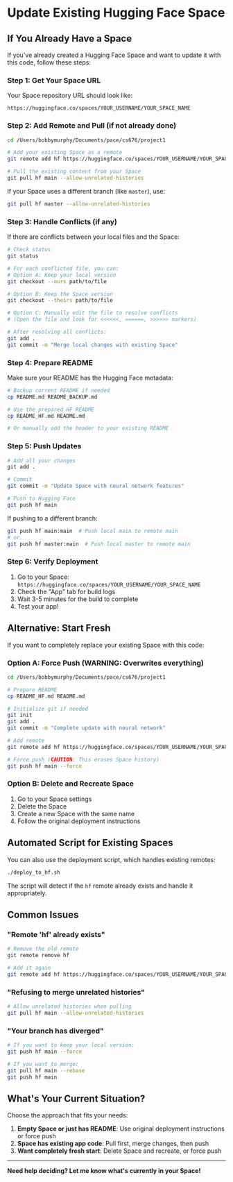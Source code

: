 # Update Existing Hugging Face Space

## If You Already Have a Space

If you've already created a Hugging Face Space and want to update it with this code, follow these steps:

### Step 1: Get Your Space URL

Your Space repository URL should look like:
```
https://huggingface.co/spaces/YOUR_USERNAME/YOUR_SPACE_NAME
```

### Step 2: Add Remote and Pull (if not already done)

```bash
cd /Users/bobbymurphy/Documents/pace/cs676/project1

# Add your existing Space as a remote
git remote add hf https://huggingface.co/spaces/YOUR_USERNAME/YOUR_SPACE_NAME

# Pull the existing content from your Space
git pull hf main --allow-unrelated-histories
```

If your Space uses a different branch (like `master`), use:
```bash
git pull hf master --allow-unrelated-histories
```

### Step 3: Handle Conflicts (if any)

If there are conflicts between your local files and the Space:

```bash
# Check status
git status

# For each conflicted file, you can:
# Option A: Keep your local version
git checkout --ours path/to/file

# Option B: Keep the Space version
git checkout --theirs path/to/file

# Option C: Manually edit the file to resolve conflicts
# (Open the file and look for <<<<<<, ======, >>>>>> markers)

# After resolving all conflicts:
git add .
git commit -m "Merge local changes with existing Space"
```

### Step 4: Prepare README

Make sure your README has the Hugging Face metadata:

```bash
# Backup current README if needed
cp README.md README_BACKUP.md

# Use the prepared HF README
cp README_HF.md README.md

# Or manually add the header to your existing README
```

### Step 5: Push Updates

```bash
# Add all your changes
git add .

# Commit
git commit -m "Update Space with neural network features"

# Push to Hugging Face
git push hf main
```

If pushing to a different branch:
```bash
git push hf main:main  # Push local main to remote main
# or
git push hf master:main  # Push local master to remote main
```

### Step 6: Verify Deployment

1. Go to your Space: `https://huggingface.co/spaces/YOUR_USERNAME/YOUR_SPACE_NAME`
2. Check the "App" tab for build logs
3. Wait 3-5 minutes for the build to complete
4. Test your app!

## Alternative: Start Fresh

If you want to completely replace your existing Space with this code:

### Option A: Force Push (WARNING: Overwrites everything)

```bash
cd /Users/bobbymurphy/Documents/pace/cs676/project1

# Prepare README
cp README_HF.md README.md

# Initialize git if needed
git init
git add .
git commit -m "Complete update with neural network"

# Add remote
git remote add hf https://huggingface.co/spaces/YOUR_USERNAME/YOUR_SPACE_NAME

# Force push (CAUTION: This erases Space history)
git push hf main --force
```

### Option B: Delete and Recreate Space

1. Go to your Space settings
2. Delete the Space
3. Create a new Space with the same name
4. Follow the original deployment instructions

## Automated Script for Existing Spaces

You can also use the deployment script, which handles existing remotes:

```bash
./deploy_to_hf.sh
```

The script will detect if the `hf` remote already exists and handle it appropriately.

## Common Issues

### "Remote 'hf' already exists"

```bash
# Remove the old remote
git remote remove hf

# Add it again
git remote add hf https://huggingface.co/spaces/YOUR_USERNAME/YOUR_SPACE_NAME
```

### "Refusing to merge unrelated histories"

```bash
# Allow unrelated histories when pulling
git pull hf main --allow-unrelated-histories
```

### "Your branch has diverged"

```bash
# If you want to keep your local version:
git push hf main --force

# If you want to merge:
git pull hf main --rebase
git push hf main
```

## What's Your Current Situation?

Choose the approach that fits your needs:

1. **Empty Space or just has README**: Use original deployment instructions or force push
2. **Space has existing app code**: Pull first, merge changes, then push
3. **Want completely fresh start**: Delete Space and recreate, or force push

---

**Need help deciding? Let me know what's currently in your Space!**
